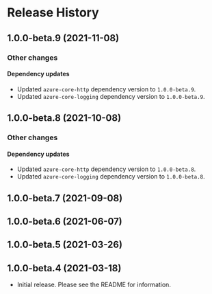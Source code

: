 # Release History

## 1.0.0-beta.9 (2021-11-08)

### Other changes

#### Dependency updates
- Updated `azure-core-http` dependency version to `1.0.0-beta.9`.
- Updated `azure-core-logging` dependency version to `1.0.0-beta.9`.

## 1.0.0-beta.8 (2021-10-08)

### Other changes

#### Dependency updates
- Updated `azure-core-http` dependency version to `1.0.0-beta.8`.
- Updated `azure-core-logging` dependency version to `1.0.0-beta.8`.

## 1.0.0-beta.7 (2021-09-08)

## 1.0.0-beta.6 (2021-06-07)

## 1.0.0-beta.5 (2021-03-26)

## 1.0.0-beta.4 (2021-03-18)

- Initial release. Please see the README for information.
